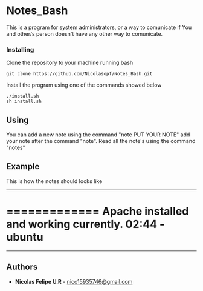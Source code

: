 # Notes_Bash

This is a program for system administrators, or a way to comunicate if You and other/s person doesn't have any other way to comunicate.

### Installing

Clone the repository to your machine running bash

```
git clone https://github.com/Nicolasopf/Notes_Bash.git
```

Install the program using one of the commands showed below

```
./install.sh
sh install.sh
```

## Using

You can add a new note using the command "note PUT YOUR NOTE" add your note after the command "note".
Read all the note's using the command "notes"

## Example

This is how the notes should looks like

---
=============
Apache installed and working currently.
02:44
-ubuntu
=============
---

## Authors

* **Nicolas Felipe U.R** - nico15935746@gmail.com
